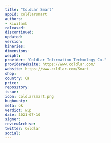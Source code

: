 ```yaml
---
title: "ColdLar Smart"
appId: coldlarsmart
authors:
- kiwilamb
released: 
discontinued: 
updated: 
version: 
binaries: 
dimensions: 
weight: 
provider: "ColdLar Information Technology Co."
providerWebsite: https://www.coldlar.com/
website: https://www.coldlar.com/Smart
shop: 
country: CH
price: 
repository: 
issue: 
icon: coldlarsmart.png
bugbounty: 
meta: ok
verdict: wip
date: 2021-07-10
signer: 
reviewArchive: 
twitter: Coldlar
social: 
---
```


